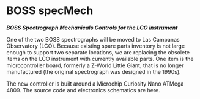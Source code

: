 # BOSS specMech
**_BOSS Spectrograph Mechanicals Controls for the LCO instrument_**

One of the two BOSS spectrographs will be moved to Las Campanas Observatory (LCO). Because existing spare parts inventory is not large enough to support two separate locations, we are replacing the obsolete items on the LCO instrument with currently available parts. One item is the microcontroller board, formerly a Z-World Little Giant, that is no longer manufactured (the original spectrograph was designed in the 1990s).

The new controller is built around a Microchip Curiosity Nano ATMega 4809. The source code and electronics schematics are here.
